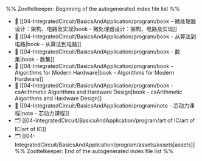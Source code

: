 %% Zoottelkeeper: Beginning of the autogenerated index file list  %%
- 📄 [[04-IntegratedCircuit/BasicsAndApplication/program/book  - 微处理器设计：架构、电路及实现|book  - 微处理器设计：架构、电路及实现]]
- 📄 [[04-IntegratedCircuit/BasicsAndApplication/program/book - 从算法到电路|book - 从算法到电路]]
- 📄 [[04-IntegratedCircuit/BasicsAndApplication/program/book - 数集|book - 数集]]
- 📄 [[04-IntegratedCircuit/BasicsAndApplication/program/book - Algorithms for Modern Hardware|book - Algorithms for Modern Hardware]]
- 📄 [[04-IntegratedCircuit/BasicsAndApplication/program/book - csArithmetic Algorithms and Hardware Design|book - csArithmetic Algorithms and Hardware Design]]
- 📄 [[04-IntegratedCircuit/BasicsAndApplication/program/note - 芯动力课程|note - 芯动力课程]]
- 🗂️ [[04-IntegratedCircuit/BasicsAndApplication/program/art of IC/art of IC|art of IC]]
- 🗂️ [[04-IntegratedCircuit/BasicsAndApplication/program/assets/assets|assets]]
%% Zoottelkeeper: End of the autogenerated index file list  %%
